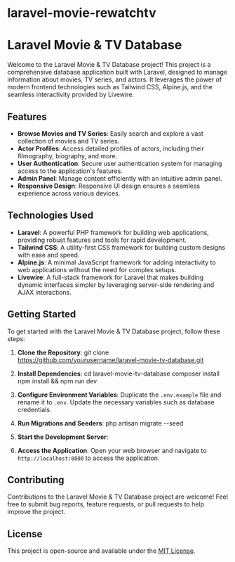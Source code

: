 # laravel-movie-rewatchtv
# Laravel Movie & TV Database

Welcome to the Laravel Movie & TV Database project! This project is a comprehensive database application built with Laravel, designed to manage information about movies, TV series, and actors. It leverages the power of modern frontend technologies such as Tailwind CSS, Alpine.js, and the seamless interactivity provided by Livewire.

## Features

- **Browse Movies and TV Series**: Easily search and explore a vast collection of movies and TV series.
- **Actor Profiles**: Access detailed profiles of actors, including their filmography, biography, and more.
- **User Authentication**: Secure user authentication system for managing access to the application's features.
- **Admin Panel**: Manage content efficiently with an intuitive admin panel.
- **Responsive Design**: Responsive UI design ensures a seamless experience across various devices.

## Technologies Used

- **Laravel**: A powerful PHP framework for building web applications, providing robust features and tools for rapid development.
- **Tailwind CSS**: A utility-first CSS framework for building custom designs with ease and speed.
- **Alpine.js**: A minimal JavaScript framework for adding interactivity to web applications without the need for complex setups.
- **Livewire**: A full-stack framework for Laravel that makes building dynamic interfaces simpler by leveraging server-side rendering and AJAX interactions.

## Getting Started

To get started with the Laravel Movie & TV Database project, follow these steps:

1. **Clone the Repository**:
git clone https://github.com/yourusername/laravel-movie-tv-database.git


2. **Install Dependencies**: 
cd laravel-movie-tv-database
composer install
npm install && npm run dev


3. **Configure Environment Variables**: 
Duplicate the `.env.example` file and rename it to `.env`. Update the necessary variables such as database credentials.

4. **Run Migrations and Seeders**: 
php artisan migrate --seed


5. **Start the Development Server**: 

6. **Access the Application**: 
Open your web browser and navigate to `http://localhost:8000` to access the application.

## Contributing

Contributions to the Laravel Movie & TV Database project are welcome! Feel free to submit bug reports, feature requests, or pull requests to help improve the project.

## License

This project is open-source and available under the [MIT License](LICENSE).


